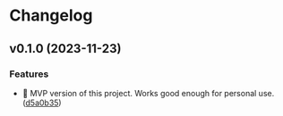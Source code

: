 # Changelog

## v0.1.0 (2023-11-23)

### Features

* :tada: MVP version of this project. Works good enough for personal use.
([d5a0b35](https://github.com/ppihus/RSSlackPublisher/commit/d5a0b356d32d8d2bed04fc16ef1aff38c25ff3b2))
